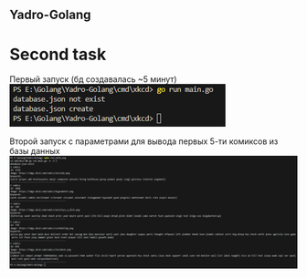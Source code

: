 ## Yadro-Golang

# Second task

Первый запуск (бд создавалась ~5 минут)
![alt text](image.png)

Второй запуск с параметрами для вывода первых 5-ти комиксов из базы данных
![alt text](image-1.png)
